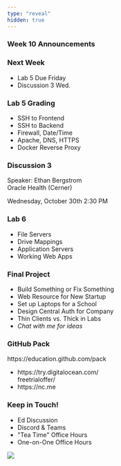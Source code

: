 ```yaml
---
type: "reveal"
hidden: true
---
```


<section>
	<h3>Week 10 Announcements</h3>
</section>
<section>
	<h3>Next Week</h3>
	<ul>
		<li>Lab 5 Due Friday</li>
		<li>Discussion 3 Wed.</li>
	</ul>
</section>
<section>
	<h3>Lab 5 Grading</h3>
	<ul>
		<li>SSH to Frontend</li>
		<li>SSH to Backend</li>
		<li>Firewall, Date/Time</li>
		<li>Apache, DNS, HTTPS</li>
		<li>Docker Reverse Proxy</li>
	</ul>
</section>
<section>
	<h3>Discussion 3</h3>
	<p>Speaker: Ethan Bergstrom<br>Oracle Health (Cerner)</p>
	<p>Wednesday, October 30th 2:30 PM</p>
</section>
<section>
	<h3>Lab 6</h3>
	<ul>
	  <li>File Servers</li>
	  <li>Drive Mappings</li>
	  <li>Application Servers</li>
	  <li>Working Web Apps</li>
	</ul>
</section>
<section>
	<h3>Final Project</h3>
	<ul>
		<li>Build Something or Fix Something</li>
		<li>Web Resource for New Startup</li>
		<li>Set up Laptops for a School</li>
		<li>Design Central Auth for Company</li>
		<li>Thin Clients vs. Thick in Labs</li>
		<li><i>Chat with me for ideas</i></li>
	</ul>
</section>
<section>
	<h3>GitHub Pack</h3>
	<p>https://education.github.com/pack</p>
	<ul>
		<li>https://try.digitalocean.com/<br>freetrialoffer/</li>
		<li>https://nc.me</li>
	</ul>
</section>
<section>
	<h3>Keep in Touch!</h3>
	<ul>
	  <li>Ed Discussion</li>
	  <li>Discord & Teams</li>
	  <li>"Tea Time" Office Hours</li>
	  <li>One-on-One Office Hours</li>
	</ul>
</section>
<section>
  <img class="stretch" src="https://media.giphy.com/media/xT3i0OZtxnmYwXZ1Kg/giphy.gif">
</section>